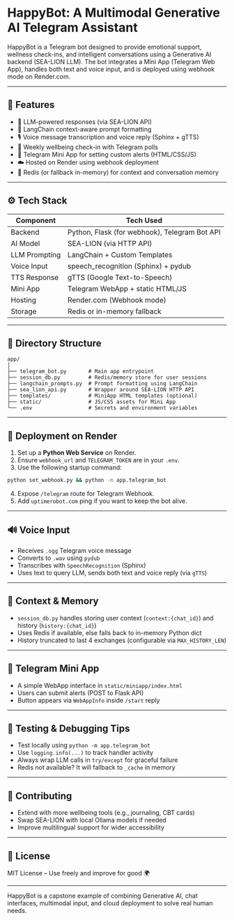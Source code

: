 # HappyBot: A Multimodal Generative AI Telegram Assistant

HappyBot is a Telegram bot designed to provide emotional support, wellness check-ins, and intelligent conversations using a Generative AI backend (SEA-LION LLM). The bot integrates a Mini App (Telegram Web App), handles both text and voice input, and is deployed using webhook mode on Render.com.

---

## 📌 Features

- 🤖 LLM-powered responses (via SEA-LION API)
- 🧠 LangChain context-aware prompt formatting
- 🎙️ Voice message transcription and voice reply (Sphinx + gTTS)
- 📆 Weekly wellbeing check-in with Telegram polls
- 📲 Telegram Mini App for setting custom alerts (HTML/CSS/JS)
- ☁️ Hosted on Render using webhook deployment
- 🔁 Redis (or fallback in-memory) for context and conversation memory

---

## ⚙️ Tech Stack

| Component     | Tech Used                                  |
|---------------|---------------------------------------------|
| Backend       | Python, Flask (for webhook), Telegram Bot API |
| AI Model      | SEA-LION (via HTTP API)                    |
| LLM Prompting | LangChain + Custom Templates                |
| Voice Input   | speech_recognition (Sphinx) + pydub         |
| TTS Response  | gTTS (Google Text-to-Speech)                |
| Mini App      | Telegram WebApp + static HTML/JS            |
| Hosting       | Render.com (Webhook mode)                  |
| Storage       | Redis or in-memory fallback                |

---

## 📁 Directory Structure

```
app/
│
├── telegram_bot.py       # Main app entrypoint
├── session_db.py         # Redis/memory store for user sessions
├── langchain_prompts.py  # Prompt formatting using LangChain
├── sea_lion_api.py       # Wrapper around SEA-LION HTTP API
├── templates/            # MiniApp HTML templates (optional)
├── static/               # JS/CSS assets for Mini App
└── .env                  # Secrets and environment variables
```

---

## 🚀 Deployment on Render

1. Set up a **Python Web Service** on Render.
2. Ensure `webhook_url` and `TELEGRAM_TOKEN` are in your `.env`.
3. Use the following startup command:

```bash
python set_webhook.py && python -m app.telegram_bot
```

4. Expose `/telegram` route for Telegram Webhook.
5. Add `uptimerobot.com` ping if you want to keep the bot alive.

---

## 🔊 Voice Input

- Receives `.ogg` Telegram voice message
- Converts to `.wav` using `pydub`
- Transcribes with `SpeechRecognition` (Sphinx)
- Uses text to query LLM, sends both text and voice reply (via `gTTS`)

---

## 🧠 Context & Memory

- `session_db.py` handles storing user context (`context:{chat_id}`) and history (`history:{chat_id}`)
- Uses Redis if available, else falls back to in-memory Python dict
- History truncated to last 4 exchanges (configurable via `MAX_HISTORY_LEN`)

---

## 🧩 Telegram Mini App

- A simple WebApp interface in `static/miniapp/index.html`
- Users can submit alerts (POST to Flask API)
- Button appears via `WebAppInfo` inside `/start` reply

---

## 🧪 Testing & Debugging Tips

- Test locally using `python -m app.telegram_bot`
- Use `logging.info(...)` to track handler activity
- Always wrap LLM calls in `try/except` for graceful failure
- Redis not available? It will fallback to `_cache` in memory

---

## 🤝 Contributing

- Extend with more wellbeing tools (e.g., journaling, CBT cards)
- Swap SEA-LION with local Ollama models if needed
- Improve multilingual support for wider accessibility

---

## 📄 License

MIT License – Use freely and improve for good 🌍

---

HappyBot is a capstone example of combining Generative AI, chat interfaces, multimodal input, and cloud deployment to solve real human needs.